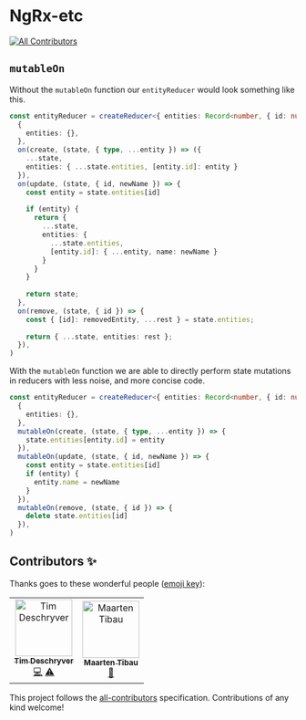 # NgRx-etc
[![All Contributors](https://img.shields.io/badge/all_contributors-2-orange.svg?style=flat-square)](#contributors)

## `mutableOn`

Without the `mutableOn` function our `entityReducer` would look something like this.

```ts
const entityReducer = createReducer<{ entities: Record<number, { id: number; name: string }> }>(
  {
    entities: {},
  },
  on(create, (state, { type, ...entity }) => ({ 
    ...state, 
    entities: { ...state.entities, [entity.id]: entity }
  }),
  on(update, (state, { id, newName }) => {
    const entity = state.entities[id]
  
    if (entity) {
      return { 
        ...state, 
        entities: { 
          ...state.entities, 
          [entity.id]: { ...entity, name: newName } 
        }
      }
    }
    
    return state;
  },
  on(remove, (state, { id }) => {
    const { [id]: removedEntity, ...rest } = state.entities;
    
    return { ...state, entities: rest };
  }),
)
```

With the `mutableOn` function we are able to directly perform state mutations in reducers with less noise, and more concise code.

```ts
const entityReducer = createReducer<{ entities: Record<number, { id: number; name: string }> }>(
  {
    entities: {},
  },
  mutableOn(create, (state, { type, ...entity }) => {
    state.entities[entity.id] = entity
  }),
  mutableOn(update, (state, { id, newName }) => {
    const entity = state.entities[id]
    if (entity) {
      entity.name = newName
    }
  }),
  mutableOn(remove, (state, { id }) => {
    delete state.entities[id]
  }),
)
```

## Contributors ✨

Thanks goes to these wonderful people ([emoji key](https://allcontributors.org/docs/en/emoji-key)):

<!-- ALL-CONTRIBUTORS-LIST:START - Do not remove or modify this section -->
<!-- prettier-ignore -->
<table>
  <tr>
    <td align="center"><a href="http://timdeschryver.dev"><img src="https://avatars1.githubusercontent.com/u/28659384?v=4" width="100px;" alt="Tim Deschryver"/><br /><sub><b>Tim Deschryver</b></sub></a><br /><a href="https://github.com/timdeschryver/ngrx-etc/commits?author=timdeschryver" title="Code">💻</a> <a href="https://github.com/timdeschryver/ngrx-etc/commits?author=timdeschryver" title="Tests">⚠️</a></td>
    <td align="center"><a href="https://www.webtrix.be"><img src="https://avatars1.githubusercontent.com/u/4103756?v=4" width="100px;" alt="Maarten Tibau"/><br /><sub><b>Maarten Tibau</b></sub></a><br /><a href="https://github.com/timdeschryver/ngrx-etc/commits?author=maartentibau" title="Documentation">📖</a></td>
  </tr>
</table>

<!-- ALL-CONTRIBUTORS-LIST:END -->

This project follows the [all-contributors](https://github.com/all-contributors/all-contributors) specification. Contributions of any kind welcome!